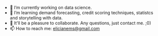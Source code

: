 - 🔭 I’m currently working on data science.
- 🌱 I’m learning demand forecasting, credit scoring techniques, statistcs and storytelling with data.
- 👯 It'll be a pleasure to collaborate. Any questions, just contact me. ;0) 
- 📫 How to reach me: elicianems@gmail.com
